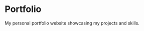 # Portfolio

My personal portfolio website showcasing my projects and skills.

<!-- Contributors update -->
